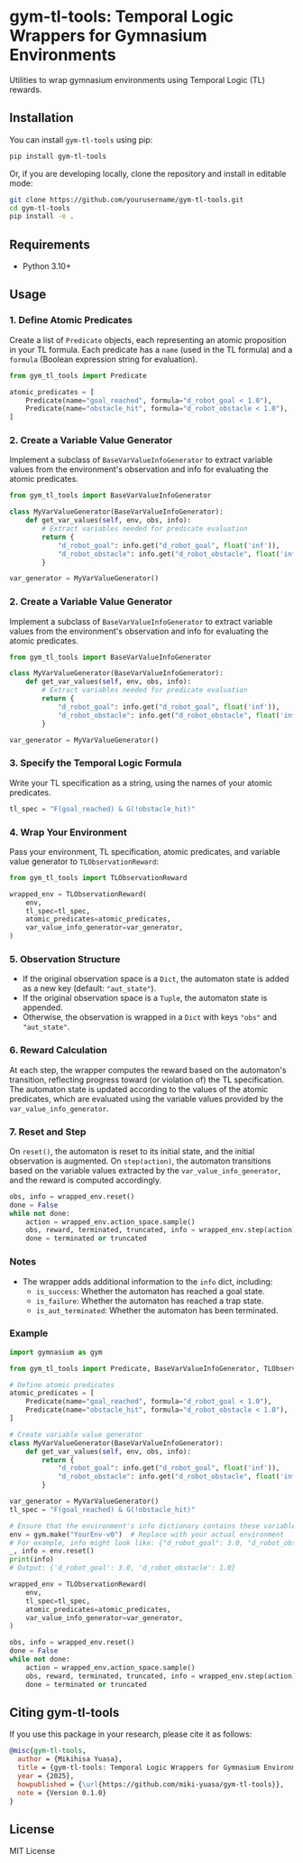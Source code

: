 # gym-tl-tools: Temporal Logic Wrappers for Gymnasium Environments

Utilities to wrap gymnasium environments using Temporal Logic (TL) rewards.

## Installation

You can install `gym-tl-tools` using pip:

```bash
pip install gym-tl-tools
```

Or, if you are developing locally, clone the repository and install in editable mode:

```bash
git clone https://github.com/yourusername/gym-tl-tools.git
cd gym-tl-tools
pip install -e .
```

## Requirements
- Python 3.10+

## Usage

### 1. Define Atomic Predicates
Create a list of `Predicate` objects, each representing an atomic proposition in your TL formula. Each predicate has a `name` (used in the TL formula) and a `formula` (Boolean expression string for evaluation).

```python
from gym_tl_tools import Predicate

atomic_predicates = [
    Predicate(name="goal_reached", formula="d_robot_goal < 1.0"),
    Predicate(name="obstacle_hit", formula="d_robot_obstacle < 1.0"),
]
```

### 2. Create a Variable Value Generator
Implement a subclass of `BaseVarValueInfoGenerator` to extract variable values from the environment's observation and info for evaluating the atomic predicates.

```python
from gym_tl_tools import BaseVarValueInfoGenerator

class MyVarValueGenerator(BaseVarValueInfoGenerator):
    def get_var_values(self, env, obs, info):
        # Extract variables needed for predicate evaluation
        return {
            "d_robot_goal": info.get("d_robot_goal", float('inf')),
            "d_robot_obstacle": info.get("d_robot_obstacle", float('inf')),
        }

var_generator = MyVarValueGenerator()
```

### 2. Create a Variable Value Generator
Implement a subclass of `BaseVarValueInfoGenerator` to extract variable values from the environment's observation and info for evaluating the atomic predicates.

```python
from gym_tl_tools import BaseVarValueInfoGenerator

class MyVarValueGenerator(BaseVarValueInfoGenerator):
    def get_var_values(self, env, obs, info):
        # Extract variables needed for predicate evaluation
        return {
            "d_robot_goal": info.get("d_robot_goal", float('inf')),
            "d_robot_obstacle": info.get("d_robot_obstacle", float('inf')),
        }

var_generator = MyVarValueGenerator()
```

### 3. Specify the Temporal Logic Formula
Write your TL specification as a string, using the names of your atomic predicates.

```python
tl_spec = "F(goal_reached) & G(!obstacle_hit)"
```

### 4. Wrap Your Environment
Pass your environment, TL specification, atomic predicates, and variable value generator to `TLObservationReward`:

```python
from gym_tl_tools import TLObservationReward

wrapped_env = TLObservationReward(
    env,
    tl_spec=tl_spec,
    atomic_predicates=atomic_predicates,
    var_value_info_generator=var_generator,
)
```

### 5. Observation Structure
- If the original observation space is a `Dict`, the automaton state is added as a new key (default: `"aut_state"`).
- If the original observation space is a `Tuple`, the automaton state is appended.
- Otherwise, the observation is wrapped in a `Dict` with keys `"obs"` and `"aut_state"`.

### 6. Reward Calculation
At each step, the wrapper computes the reward based on the automaton's transition, reflecting progress toward (or violation of) the TL specification. The automaton state is updated according to the values of the atomic predicates, which are evaluated using the variable values provided by the `var_value_info_generator`.

### 7. Reset and Step
On `reset()`, the automaton is reset to its initial state, and the initial observation is augmented. On `step(action)`, the automaton transitions based on the variable values extracted by the `var_value_info_generator`, and the reward is computed accordingly.

```python
obs, info = wrapped_env.reset()
done = False
while not done:
    action = wrapped_env.action_space.sample()
    obs, reward, terminated, truncated, info = wrapped_env.step(action)
    done = terminated or truncated
```

### Notes
- The wrapper adds additional information to the `info` dict, including:
    - `is_success`: Whether the automaton has reached a goal state.
    - `is_failure`: Whether the automaton has reached a trap state.
    - `is_aut_terminated`: Whether the automaton has been terminated.

### Example
```python
import gymnasium as gym

from gym_tl_tools import Predicate, BaseVarValueInfoGenerator, TLObservationReward

# Define atomic predicates
atomic_predicates = [
    Predicate(name="goal_reached", formula="d_robot_goal < 1.0"),
    Predicate(name="obstacle_hit", formula="d_robot_obstacle < 1.0"),
]

# Create variable value generator
class MyVarValueGenerator(BaseVarValueInfoGenerator):
    def get_var_values(self, env, obs, info):
        return {
            "d_robot_goal": info.get("d_robot_goal", float('inf')),
            "d_robot_obstacle": info.get("d_robot_obstacle", float('inf')),
        }

var_generator = MyVarValueGenerator()
tl_spec = "F(goal_reached) & G(!obstacle_hit)"

# Ensure that the environment's info dictionary contains these variables.
env = gym.make("YourEnv-v0")  # Replace with your actual environment
# For example, info might look like: {"d_robot_goal": 3.0, "d_robot_obstacle": 1.0}
_, info = env.reset()
print(info)
# Output: {'d_robot_goal': 3.0, 'd_robot_obstacle': 1.0}

wrapped_env = TLObservationReward(
    env,
    tl_spec=tl_spec,
    atomic_predicates=atomic_predicates,
    var_value_info_generator=var_generator,
)

obs, info = wrapped_env.reset()
done = False
while not done:
    action = wrapped_env.action_space.sample()
    obs, reward, terminated, truncated, info = wrapped_env.step(action)
    done = terminated or truncated
```

## Citing gym-tl-tools
If you use this package in your research, please cite it as follows:

```bibtex
@misc{gym-tl-tools,
  author = {Mikihisa Yuasa},
  title = {gym-tl-tools: Temporal Logic Wrappers for Gymnasium Environments},
  year = {2025},
  howpublished = {\url{https://github.com/miki-yuasa/gym-tl-tools}},
  note = {Version 0.1.0}
}
```

## License
MIT License